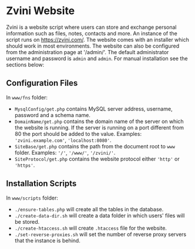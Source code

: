 Zvini Website
=============

Zvini is a website script where users can store and exchange
personal information such as files, notes, contacts and more.
An instance of the script runs on https://zvini.com/.
The website comes with an installer which should work in most environments.
The website can also be configured from the administration page at '/admin/'.
The default administrator username and password is `admin` and `admin`.
For manual installation see the sections below:

Configuration Files
-------------------
In `www/fns` folder:

* `MysqlConfig/get.php` contains MySQL server address,
username, password and a schema name.
* `DomainName/get.php` contains the domain name of the server on which
the website is running. If the server is running on a port different
from 80 the port should be added to the value. Examples:
`'zvini.example.com'`, `'localhost:8080'`.
* `SiteBase/get.php` contains the path from the document
root to `www` folder. Examples: `'/'`, `'/www/'`, `'/zvini/'`.
* `SiteProtocol/get.php` contains the website
protocol either `'http'` or `'https'`.

Installation Scripts
--------------------
In `www/scripts` folder:
* `./ensure-tables.php` will create all the tables in the database.
* `./create-data-dir.sh` will create a data folder
in which users' files will be stored.
* `./create-htaccess.sh` will create `.htaccess` file for the website.
* `./set-reverse-proxies.sh` will set the number of
reverse proxy servers that the instance is behind.
